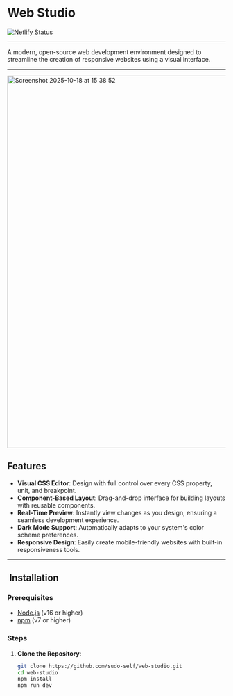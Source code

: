 # Web Studio
[![Netlify Status](https://api.netlify.com/api/v1/badges/039e5ee7-573d-4103-81e1-5ea0af0b1eaa/deploy-status)](https://app.netlify.com/projects/ai-web-studio/deploys)<hr>
A modern, open-source web development environment designed to streamline the creation of responsive websites using a visual interface.

---
<img width="1512" height="857" alt="Screenshot 2025-10-18 at 15 38 52" src="https://github.com/user-attachments/assets/048ae487-4e0b-437d-8bb1-c064fe99eb7e" />

## Features

- **Visual CSS Editor**: Design with full control over every CSS property, unit, and breakpoint.
- **Component-Based Layout**: Drag-and-drop interface for building layouts with reusable components.
- **Real-Time Preview**: Instantly view changes as you design, ensuring a seamless development experience.
- **Dark Mode Support**: Automatically adapts to your system's color scheme preferences.
- **Responsive Design**: Easily create mobile-friendly websites with built-in responsiveness tools.

---

## ️ Installation

### Prerequisites

- [Node.js](https://nodejs.org/) (v16 or higher)
- [npm](https://www.npmjs.com/) (v7 or higher)

### Steps

1. **Clone the Repository**:

   ```bash
   git clone https://github.com/sudo-self/web-studio.git
   cd web-studio
   npm install
   npm run dev
   ```

